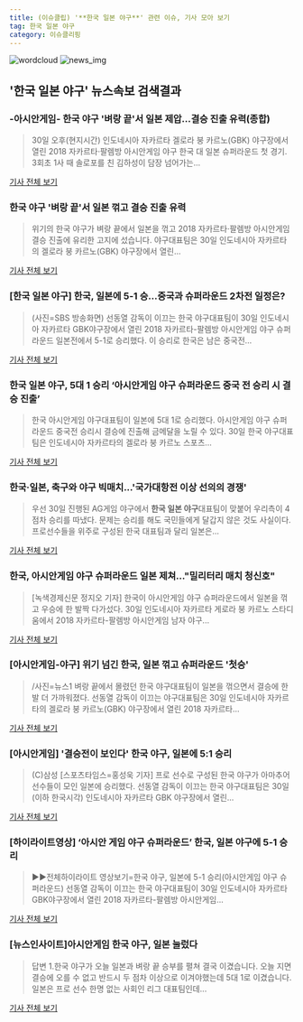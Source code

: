 ```yaml
---
title: (이슈클립) '**한국 일본 야구**' 관련 이슈, 기사 모아 보기
tag: 한국 일본 야구
category: 이슈클리핑
---
```

![wordcloud](https://s3.ap-northeast-2.amazonaws.com/lyrics101-wordcloud/2018-08-30-1535624909.png)
![news_img](https://user-images.githubusercontent.com/42597476/44507050-1206f400-a6e4-11e8-8d98-7ffbfebb353f.png)
## **'**한국 일본 야구**'** 뉴스속보 검색결과
### -아시안게임- 한국 야구 '벼랑 끝'서 일본 제압…결승 진출 유력(종합)

>30일 오후(현지시간) 인도네시아 자카르타 겔로라 붕 카르노(GBK) 야구장에서 열린 2018 자카르타·팔렘방 아시안게임 야구 한국 대 일본 슈퍼라운드 첫 경기. 3회초 1사 때 솔로포를 친 김하성이 담장 넘어가는...

<a href="http://app.yonhapnews.co.kr/YNA/Basic/SNS/r.aspx?c=AKR20180830157451007&did=1195m" target="_blank">기사 전체 보기</a>

### 한국 야구 '벼랑 끝'서 일본 꺾고 결승 진출 유력

>위기의 한국 야구가 벼랑 끝에서 일본을 꺾고 2018 자카르타·팔렘방 아시안게임 결승 진출에 유리한 고지에 섰습니다. 야구대표팀은 30일 인도네시아 자카르타의 겔로라 붕 카르노(GBK) 야구장에서 열린...

<a href="https://news.sbs.co.kr/news/endPage.do?news_id=N1004913746&plink=ORI&cooper=NAVER" target="_blank">기사 전체 보기</a>

### [**한국 일본 야구**] 한국, 일본에 5-1 승...중국과 슈퍼라운드 2차전 일정은?

>(사진=SBS 방송화면) 선동열 감독이 이끄는 한국 야구대표팀이 30일 인도네시아 자카르타 GBK야구장에서 열린 2018 자카르타-팔렘방 아시안게임 야구 슈퍼라운드 일본전에서 5-1로 승리했다. 이 승리로 한국은 남은 중국전...

<a href="http://www.anewsa.com/detail.php?number=1363948&thread=06r02" target="_blank">기사 전체 보기</a>

### **한국 일본 야구**, 5대 1 승리 ‘아시안게임 야구 슈퍼라운드 중국 전 승리 시 결승 진출’

>한국 아시안게임 야구대표팀이 일본에 5대 1로 승리했다. 아시안게임 야구 슈퍼라운드 중국전 승리시 결승에 진출해 금메달을 노릴 수 있다. 30일 한국 야구대표팀은 인도네시아 자카르타의 겔로라 붕 카르노 스포츠...

<a href="http://news.mtn.co.kr/newscenter/news_viewer.mtn?gidx=2018083017293173929" target="_blank">기사 전체 보기</a>

### 한국·일본, 축구와 야구 빅매치...'국가대항전 이상 선의의 경쟁'

>우선 30일 진행된 AG게임 야구에서 **한국 일본 야구**대표팀이 맞붙어 우리측이 4점차 승리를 따냈다. 문제는 승리를 해도 국민들에게 달갑지 않은 것도 사실이다. 프로선수들을 위주로 구성된 한국 대표팀과 달리 일본은...

<a href="http://www.lawissue.co.kr/view.php?ud=2018083018372255652d12411ff9_12" target="_blank">기사 전체 보기</a>

### 한국, 아시안게임 야구 슈퍼라운드 일본 제쳐…"밀리터리 매치 청신호"

>[녹색경제신문 정지오 기자] 한국이 아시안게임 야구 슈퍼라운드에서 일본을 꺾고 우승에 한 발짝 다가섰다. 30일 인도네시아 자카르타 게로라 붕 카르노 스타디움에서 2018 자카르타-팔렘방 아시안게임 남자 야구...

<a href="http://www.greened.kr/news/articleView.html?idxno=73658" target="_blank">기사 전체 보기</a>

### [아시안게임-야구] 위기 넘긴 한국, 일본 꺾고 슈퍼라운드 '첫승'

>/사진=뉴스1 벼랑 끝에서 몰렸던 한국 야구대표팀이 일본을 꺾으면서 결승에 한발 더 가까워졌다. 선동열 감독이 이끄는 야구대표팀은 30일 인도네시아 자카르타의 겔로라 붕 카르노(GBK) 야구장에서 열린 2018 자카르타...

<a href="http://moneys.mt.co.kr/news/mwView.php?no=2018083017588081473" target="_blank">기사 전체 보기</a>

### [아시안게임] '결승전이 보인다' 한국 야구, 일본에 5:1 승리

>(C)삼성 [스포츠타임스=홍성욱 기자] 프로 선수로 구성된 한국 야구가 아마추어 선수들이 모인 일본에 승리했다. 선동열 감독이 이끄는 한국 야구대표팀은 30일(이하 한국시각) 인도네시아 자카르타 GBK 야구장에서 열린...

<a href="http://www.thesportstimes.co.kr/news/articleView.html?idxno=310460" target="_blank">기사 전체 보기</a>

### [하이라이트영상] ‘아시안 게임 야구 슈퍼라운드’ 한국, 일본 야구에 5-1 승리

>▶▶전체하이라이트 영상보기=한국 야구, 일본에 5-1 승리(아시안게임 야구 슈퍼라운드) 선동열 감독이 이끄는 한국 야구대표팀이 30일 인도네시아 자카르타 GBK야구장에서 열린 2018 자카르타-팔렘방 아시안게임...

<a href="https://programs.sbs.co.kr/sports/ag2018/article/56053/S10009192936" target="_blank">기사 전체 보기</a>

### [뉴스인사이트]아시안게임 한국 야구, 일본 눌렀다

>답변 1.한국 야구가 오늘 일본과 벼랑 끝 승부를 펼쳐 결국 이겼습니다. 오늘 지면 결승에 오를 수 없고 반드시 두 점차 이상으로 이겨야했는데 5대 1로 이겼습니다. 일본은 프로 선수 한명 없는 사회인 리그 대표팀인데...

<a href="http://news.bbsi.co.kr/news/articleView.html?idxno=896226" target="_blank">기사 전체 보기</a>



